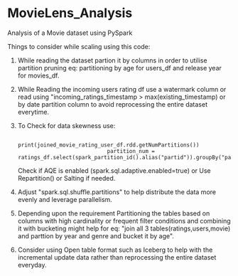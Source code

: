 # MovieLens_Analysis
Analysis of a Movie dataset using PySpark


Things to consider while scaling using this code:
  1. While reading the dataset partion it by columns in order to utilise partition pruning eq: partitioning by age for users_df and release year for movies_df.
  2. While Reading the incoming users rating df use a watermark column or read using "incoming_ratings_timestamp > max(existing_timestamp) or by date partition column to avoid reprocessing the entire dataset everytime.
  3. To Check for data skewness use:

                                     print(joined_movie_rating_user_df.rdd.getNumPartitions())
                                     partition_num = ratings_df.select(spark_partition_id().alias("partid")).groupBy("partid").count().show()
     Check if AQE is enabled (spark.sql.adaptive.enabled=true) or Use Repartition() or Salting if needed.
  4. Adjust "spark.sql.shuffle.partitions" to help distribute the data more evenly and leverage parallelism.
  5. Depending upon the requirement Partitioning the tables based on columns with high cardinality or frequent filter conditions and combining it with bucketing might help for eq: "join all 3 tables(ratings,users,movie) and parttion by year and genre and bucket it by age".
  6. Consider using Open table format such as Iceberg to help with the incremental update data rather than reprocessing the entire dataset everyday.
